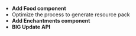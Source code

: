 - **Add Food component**
- Optimize the process to generate resource pack
- **Add Enchantments component**
- **BIG Update API**
